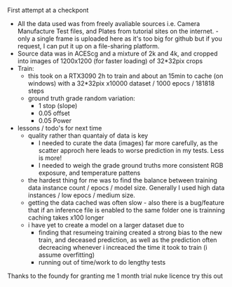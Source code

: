 First attempt at a checkpont

- All the data used was from freely avaliable sources i.e. Camera Manufacture Test files, and Plates from tutorial sites on the internet. -only a single frame is uploaded here as it's too big for github but if you request, I can put it up on a file-sharing platform.
- Source data was in ACEScg and a mixture of 2k and 4k, and cropped into images of 1200x1200 (for faster loading) of 32*32pix crops
- Train:
  - this took on a RTX3090 2h to train and about an 15min to cache (on windows) with a 32*32pix x10000 dataset / 1000 epocs / 181818 steps
  - ground truth grade random variation:
    - 1 stop (slope)
    - 0.05 offset
    - 0.05 Power
- lessons / todo's for next time
  - quality rather than quantaiy of data is key
    - I needed to curate the data (images) far more carefully, as the scatter approch here leads to worse prediction in my tests. Less is more!
    - I needed to weigh the grade ground truths more consistent RGB exposure, and temperature pattens
  - the hardest thing for me was to find the balance between training data instance count / epocs / model size. Generally I used high data instances / low epocs / medium size. 
  - getting the data cached was often slow - also there is a bug/feature that if an inference file is enabled to the same folder one is trainning caching takes x100 longer
  - i have yet to create a model on a larger dataset due to
    - finding that resumeing training created a strong bias to the new train, and deceased prediction, as well as the prediction often decreacing whenever i increaced the time it took to train (i assume overfitting)
    - running out of time/work to do lengthy tests

Thanks to the foundy for granting me 1 month trial nuke licence try this out
